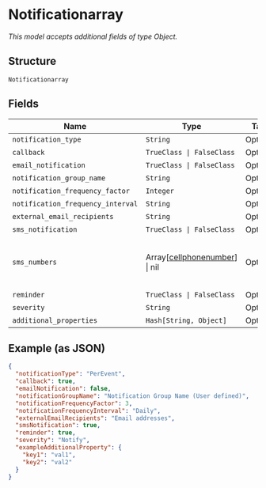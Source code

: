 
# Notificationarray

*This model accepts additional fields of type Object.*

## Structure

`Notificationarray`

## Fields

| Name | Type | Tags | Description |
|  --- | --- | --- | --- |
| `notification_type` | `String` | Optional | - |
| `callback` | `TrueClass \| FalseClass` | Optional | - |
| `email_notification` | `TrueClass \| FalseClass` | Optional | - |
| `notification_group_name` | `String` | Optional | - |
| `notification_frequency_factor` | `Integer` | Optional | - |
| `notification_frequency_interval` | `String` | Optional | - |
| `external_email_recipients` | `String` | Optional | - |
| `sms_notification` | `TrueClass \| FalseClass` | Optional | - |
| `sms_numbers` | Array[[cellphonenumber](../../doc/models/cellphonenumber.md)] \| nil | Optional | This is Array of a container for any-of cases. |
| `reminder` | `TrueClass \| FalseClass` | Optional | - |
| `severity` | `String` | Optional | - |
| `additional_properties` | `Hash[String, Object]` | Optional | - |

## Example (as JSON)

```json
{
  "notificationType": "PerEvent",
  "callback": true,
  "emailNotification": false,
  "notificationGroupName": "Notification Group Name (User defined)",
  "notificationFrequencyFactor": 3,
  "notificationFrequencyInterval": "Daily",
  "externalEmailRecipients": "Email addresses",
  "smsNotification": true,
  "reminder": true,
  "severity": "Notify",
  "exampleAdditionalProperty": {
    "key1": "val1",
    "key2": "val2"
  }
}
```


